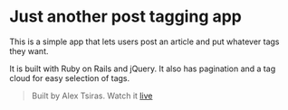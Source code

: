 # Just another post tagging app

This is a simple app that lets users post an article and put whatever tags they want.

It is built with Ruby on Rails and jQuery. It also has pagination and a tag cloud for easy selection of tags.

> Built by Alex Tsiras.
Watch it [live](http://eprotagtions.com/)
